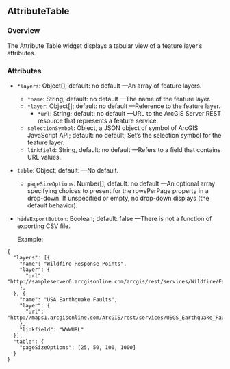 ## AttributeTable ##
### Overview ###
The Attribute Table widget displays a tabular view of a feature layer’s attributes.

### Attributes ###
* `*layers`: Object[]; default: no default —An array of feature layers.
    - `*name`: String; default: no default —The name of the feature layer.
    - `*layer`: Object[]; default: no default —Reference to the feature layer.
        - `*url`: String; default: no default —URL to the ArcGIS Server REST resource that represents a feature service.
    - `selectionSymbol`: Object, a JSON object of symbol of ArcGIS JavaScript API; default: no default; Set’s the selection symbol for the feature layer.
    - `linkfield`:  String, default: no default —Refers to a field that contains URL values.
* `table`: Object; default: —No default.
    - `pageSizeOptions`: Number[]; default: no default —An optional array specifying choices to present for the rowsPerPage property in a drop-down. If unspecified or empty, no drop-down displays (the default behavior).
* `hideExportButton`: Boolean; default: false —There is not a function of exporting CSV file.

  Example:
```
{
  "layers": [{
    "name": "Wildfire Response Points",
    "layer": {
      "url": "http://sampleserver6.arcgisonline.com/arcgis/rest/services/Wildfire/FeatureServer/0"
    },
  }, {
    "name": "USA Earthquake Faults",
    "layer": {
      "url": "http://maps1.arcgisonline.com/ArcGIS/rest/services/USGS_Earthquake_Faults/MapServer/1"
    },
    "linkfield": "WWWURL"
  }],
  "table": {
    "pageSizeOptions": [25, 50, 100, 1000]
  }
}
```
